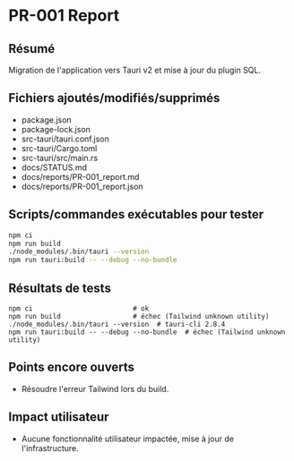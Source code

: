# PR-001 Report

## Résumé
Migration de l'application vers Tauri v2 et mise à jour du plugin SQL.

## Fichiers ajoutés/modifiés/supprimés
- package.json
- package-lock.json
- src-tauri/tauri.conf.json
- src-tauri/Cargo.toml
- src-tauri/src/main.rs
- docs/STATUS.md
- docs/reports/PR-001_report.md
- docs/reports/PR-001_report.json

## Scripts/commandes exécutables pour tester
```bash
npm ci
npm run build
./node_modules/.bin/tauri --version
npm run tauri:build -- --debug --no-bundle
```

## Résultats de tests
```
npm ci                         # ok
npm run build                  # échec (Tailwind unknown utility)
./node_modules/.bin/tauri --version  # tauri-cli 2.8.4
npm run tauri:build -- --debug --no-bundle  # échec (Tailwind unknown utility)
```

## Points encore ouverts
- Résoudre l'erreur Tailwind lors du build.

## Impact utilisateur
- Aucune fonctionnalité utilisateur impactée, mise à jour de l'infrastructure.
